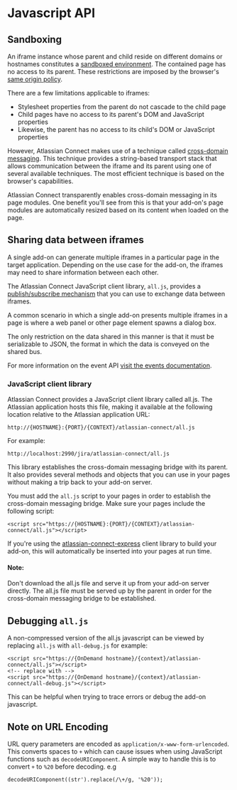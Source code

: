 # Javascript API

## Sandboxing
An iframe instance whose parent and child reside on different domains or hostnames constitutes a [sandboxed environment](http://en.wikipedia.org/wiki/Sandbox_%28computer_security%29). The contained page has no access to its parent. These restrictions are imposed by the browser's [same origin policy](http://en.wikipedia.org/wiki/Same_origin_policy).

There are a few limitations applicable to iframes:

 * Stylesheet properties from the parent do not cascade to the child page
 * Child pages have no access to its parent's DOM and JavaScript properties
 * Likewise, the parent has no access to its child's DOM or JavaScript properties

However, Atlassian Connect makes use of a technique called [cross-domain messaging](http://easyxdm.net/wp/). This technique provides a string-based transport stack that allows communication between the iframe and its parent using one of several available techniques. The most efficient technique is based on the browser's capabilities.

Atlassian Connect transparently enables cross-domain messaging in its page modules. One benefit you'll see from this is that your add-on's page modules are automatically resized based on its content when loaded on the page.

## Sharing data between iframes
A single add-on can generate multiple iframes in a particular page in the target application. Depending on the use case for the add-on, the iframes may need to share information between each other.

The Atlassian Connect JavaScript client library, `all.js`, provides a [publish/subscribe mechanism](../javascript/module-Events.html) that you can use to exchange data between iframes.

A common scenario in which a single add-on presents multiple iframes in a page is where a web panel or other page element spawns a dialog box.

The only restriction on the data shared in this manner is that it must be serializable to JSON, the format in which the data is conveyed on the shared bus.

For more information on the event API [visit the events documentation](../javascript/module-Events.html).

### JavaScript client library

Atlassian Connect provides a JavaScript client library called all.js. The Atlassian application hosts this file, making it available at the following location relative to the Atlassian application URL: 

```
http://{HOSTNAME}:{PORT}/{CONTEXT}/atlassian-connect/all.js
```

For example:

```
http://localhost:2990/jira/atlassian-connect/all.js
```

This library establishes the cross-domain messaging bridge with its parent. It also provides several methods and objects that you can use in your pages without making a trip back to your add-on server.

You must add the `all.js` script to your pages in order to establish the cross-domain messaging bridge. Make sure your pages include the following script:

```
<script src="https://{HOSTNAME}:{PORT}/{CONTEXT}/atlassian-connect/all.js"></script>
```

If you're using the [atlassian-connect-express](https://bitbucket.org/atlassian/atlassian-connect-express) client library to build your add-on, this will automatically be inserted into your pages at run time.

#### Note:
Don't download the all.js file and serve it up from your add-on server directly. The all.js file must be served up by the parent in order for the cross-domain messaging bridge to be established.

## Debugging `all.js`

A non-compressed version of the all.js javascript can be viewed by replacing `all.js` with `all-debug.js` for example:

```
<script src="https://{OnDemand hostname}/{context}/atlassian-connect/all.js"></script>
<!-- replace with -->
<script src="https://{OnDemand hostname}/{context}/atlassian-connect/all-debug.js"></script>
```

This can be helpful when trying to trace errors or debug the add-on javascript.

## Note on URL Encoding
URL query parameters are encoded as `application/x-www-form-urlencoded`. This converts spaces to `+` which can cause issues when using JavaScript functions such as `decodeURIComponent`. A simple way to handle this is to convert `+` to `%20` before decoding. e.g

```
decodeURIComponent((str').replace(/\+/g, '%20'));
``` 

